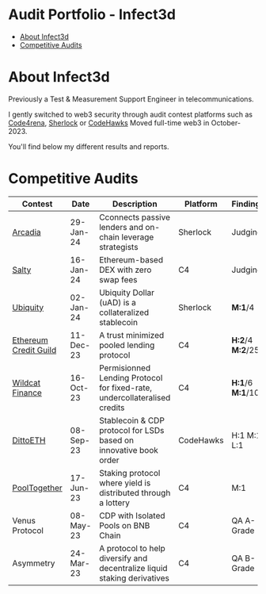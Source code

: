 # Audit Portfolio - Infect3d
- [About Infect3d](#about-Infect3d)
- [Competitive Audits](#competitive-audits)

# About Infect3d
Previously a Test & Measurement Support Engineer in telecommunications.

I gently switched to web3 security through audit contest platforms such as [Code4rena](https://code4rena.com/), [Sherlock](https://www.sherlock.xyz/) or [CodeHawks](https://www.codehawks.com/)
Moved full-time web3 in October-2023.

You'll find below my different results and reports.

# Competitive Audits
| Contest				| Date		| Description 																| Platform  | Findings			| Mention						| Report														|
| --------------------- | --------- |--------------------------------------------------------------------------	| --------- | -----------------	| ---------------------------	| ------------------------------------------------------------- |
| [Arcadia](https://audits.sherlock.xyz/contests/137)		| 29-Jan-24	| Cconnects passive lenders and on-chain leverage strategists	| Sherlock		| Judging		|								|  [Not Started](github.com/InfectedIsm/Reports-Portfolio/blob/main/Competitive%20Audits/In%20Progress.md)       |
| [Salty](https://code4rena.com/audits/2024-01-saltyio#top)		| 16-Jan-24		| Ethereum-based DEX with zero swap fees										| C4		| Judging		|								| [Not Started](github.com/InfectedIsm/Reports-Portfolio/blob/main/Competitive%20Audits/In%20Progress.md)       |
| [Ubiquity](https://audits.sherlock.xyz/contests/138)		| 02-Jan-24	| Ubiquity Dollar (uAD) is a collateralized stablecoin								| Sherlock	| **M:1**/4		|								| [Still not public](github.com/InfectedIsm/Reports-Portfolio/blob/main/Competitive%20Audits/In%20Progress.md)       |
| [Ethereum Credit Guild](https://code4rena.com/audits/2023-12-ethereum-credit-guild)	| 11-Dec-23	| A trust minimized pooled lending protocol		| C4		| **H:2**/4 **M:2**/25		|  								| [Still not public](github.com/InfectedIsm/Reports-Portfolio/blob/main/Competitive%20Audits/In%20Progress.md)       |
| [Wildcat Finance](https://code4rena.com/audits/2023-10-the-wildcat-protocol#top)		| 16-Oct-23	| Permisionned Lending Protocol for fixed-rate, undercollateralised credits	| C4		| **H:1**/6  **M:1**/10			| 								| [Link](https://github.com/InfectedIsm/Reports-Portfolio/blob/main/Competitive%20Audits/1%20-%20Wildcat%20Finance.md)       |
| [DittoETH](https://www.codehawks.com/contests/clm871gl00001mp081mzjdlwc)				| 08-Sep-23	| Stablecoin & CDP protocol for LSDs based on innovative book order			| CodeHawks	| H:1 M:1 L:1		| 1 H selected for report		| [Link](https://github.com/InfectedIsm/Reports-Portfolio/blob/main/Competitive%20Audits/2%20-%20DittoETH.md)       |
| [PoolTogether](https://code4rena.com/audits/2021-10-pooltogether-v4-contest#top)			| 17-Jun-23	| Staking protocol where yield is distributed through a lottery				| C4		| M:1				| 1 M Selected for report		| [Link](https://github.com/InfectedIsm/Reports-Portfolio/blob/main/Competitive%20Audits/3%20-%20Pool%20Together.md)       |
| Venus Protocol		| 08-May-23	| CDP with Isolated Pools on BNB Chain										| C4		| QA A-Grade		|								| [Link](https://github.com/InfectedIsm/Reports-Portfolio/blob/main/Competitive%20Audits/4%20-%20Venus%20Protocol.md)       |
| Asymmetry				| 24-Mar-23	| A protocol to help diversify and decentralize liquid staking derivatives	| C4		| QA B-Grade		|								| [Link](https://github.com/InfectedIsm/Reports-Portfolio/blob/main/Competitive%20Audits/5%20-%20Assymetry.md)       |


